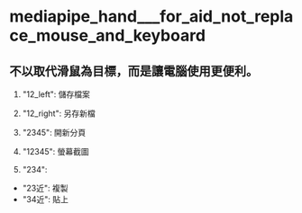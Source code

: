 # mediapipe_hand___for_aid_not_replace_mouse_and_keyboard

不以取代滑鼠為目標，而是讓電腦使用更便利。
-----------

1. "12_left": 儲存檔案
    
2. "12_right": 另存新檔
    
3. "2345": 開新分頁
    
4. "12345": 螢幕截圖
    
5. "234":
- "23近": 複製
- "34近": 貼上
